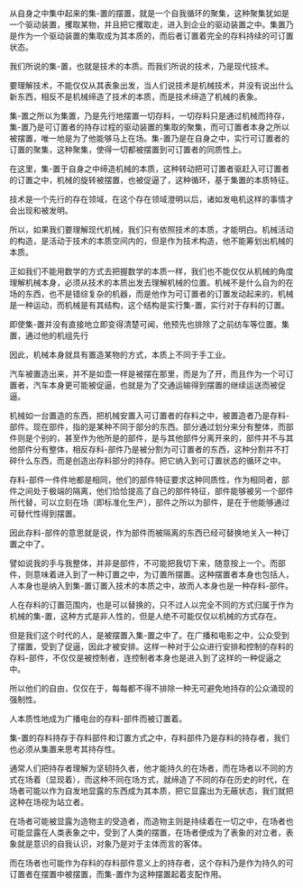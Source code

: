 <p data-pid="SAZx3VOQ">从自身之中集中起来的集-置的摆置，就是一个自我循环的聚集，这种聚集犹如是一个驱动装置，攫取某物，并且把它攫取走，进入到企业的驱动装置之中。集置乃是作为一个驱动装置的集取成为其本质的，而后者订置着完全的存料持续的可订置状态。</p><p data-pid="MU1H3yGJ">我们所说的集-置，也就是技术的本质。而我们所说的技术，乃是现代技术。</p><p data-pid="s0OkhUn7">要理解技术，不能仅仅从其表象出发，当人们说技术是机械技术，并没有说出什么新东西，相反不是机械缔造了技术的本质，而是技术缔造了机械的表象。</p><p data-pid="fk3UDePd">集-置之所以为集置，乃是先行地摆置一切存料，一切存料只是通过机械而持存，集-置乃是可订置者的持存过程的驱动装置的集取的聚集，而可订置者本身之所以被摆置，唯一地是为了他能够马上在场。集-置乃是在自身之中，实行可订置者的订置的聚集，这种聚集，使得一切都被摆置到可订置者的同质性上。</p><p data-pid="B0PZZtXE">在这里，集-置于自身之中缔造机械的本质，这种转动把可订置者驱赶入可订置者的订置之中，机械的旋转被摆置，也被促逼了，这种循环，基于集置的本质特征。</p><p data-pid="TCth3Zvp">技术是一个先行的存在领域，在这个存在领域澄明以后，诸如发电机这样的事情才会出现和被发明。</p><p data-pid="u-mx2YVc">所以，如果我们要理解现代机械，我们只有依照技术的本质，才能明白。机械活动的构造，是活动于技术的本质空间内的，但是作为技术构造，他不能筹划出机械的本质。</p><p data-pid="ESa9wxdZ">正如我们不能用数学的方式去把握数学的本质一样，我们也不能仅仅从机械的角度理解机械本身，必须从技术的本质出发去理解机械的位置。机械不是什么自为的在场的东西，也不是错综复杂的机器，而是他作为可订置者的订置发动起来的，机械是一种运动，而机械是有其结构，这个结构是实行集-置，实行对于存料的订置。</p><p data-pid="-HWebHIl">即使集-置并没有直接地立即变得清楚可闻，他预先也排除了之前纺车等位置。集置，通过他的机组先行</p><p data-pid="O8lkkbgX">因此，机械本身就具有置造某物的方式，本质上不同于手工业。</p><p data-pid="YCTfBYfb">汽车被置造出来，并不是如壶一样是被摆在那里，而是为了开，而且作为一个可订置者，汽车本身更可能被促逼，也就是为了交通运输得到摆置的继续运送而被促逼。</p><p data-pid="8InGMwzU">机械如一台置造的东西，把机械安置入可订置者的存料之中，被置造者乃是存料-部件。现在部件，指的是某种不同于部分的东西。部分通过划分来分有整体，而部件则是个别的，甚至作为他所是的部件，是与其他部件分离开来的，部件并不与其他部件分有整体，相反存料-部件乃是被分割为可订置者的东西，这种分割并不打碎什么东西，而是创造出存料部分的持存。把它纳入到可订置状态的循环之中。</p><p data-pid="RSWLx8qY">存料-部件一件件地都是相同，他们的部件特征要求这种同质性，作为相同者，部件之间处于极端的隔离，他们恰恰提高了自己的部件特征，部件能够被另一个部件所代替，可以立刻在场（即标准化生产），部件之所以为部件，是在于他能够通过可替代性得到摆置。</p><p data-pid="UATSm-TY">因此存料-部件的意思就是说，作为部件而被隔离的东西已经可替换地关入一种订置之中了。</p><p data-pid="xWGU-FbP">譬如说我的手与我整体，并非是部件，不可能把我切下来，随意按上一个。而部件，则意味着进入到了一种订置之中，为订置所摆置。这种摆置者本身也包括人，人本身也是纳入到集-置订置入技术的本质之中，故而人本身也是一种存料-部件。</p><p data-pid="aeuWam5X">人在存料的订置范围内，也是可以替换的，只不过人以完全不同的方式归属于作为机械的集-置，这种方式是非人性的，但是人绝不可能仅仅以机械的方式存在。</p><p data-pid="aOk7wP0X">但是我们这个时代的人，是被摆置入集-置之中了。在广播和电影之中，公众受到了摆置，受到了促逼，因此才被安排。这样一种对于公众进行安排和控制的存料的存料-部件，不仅仅是被控制者，连控制者本身也是进入到了这样的一种促逼之中。</p><p data-pid="ZUDp40CW">所以他们的自由，仅仅在于，每每都不得不排除一种无可避免地持存的公众涌现的强制性。</p><p data-pid="omYC_mgh">人本质性地成为广播电台的存料-部件而被订置着。</p><p data-pid="TlGhlAFd">集-置的存料持存于存料部件和订置方式之中，存料部件乃是存料的持存者，我们也必须从集置来思考其持存性。</p><p data-pid="-A7aqzDa">通常人们把持存者理解为坚韧持久者，他才能持久的在场者，而在场者以不同的方式在场着（显现着），而这种不同在场方式，就缔造了不同的存在历史的时代，在场者可能以作为自发地显露的东西成为其本质，把它显露出为无蔽状态，我们就把这种在场视为站立者。</p><p data-pid="D4AbG8n3">在场者可能被显露为造物主的受造者，而造物主则是持续着在一切之中，在场者也可能显露在人类表象之中，受到了人类的摆置，在场者便成为了表象的对立者，表象就是意识的自我认识，对象乃是对于主体而言的客体。</p><p data-pid="Grot-gW6">而在场者也可能作为存料的存料部件意义上的持存者，这个存料乃是作为持久的可订置者在摆置中被摆置，而集-置作为这种摆置起着支配作用。</p><p></p>